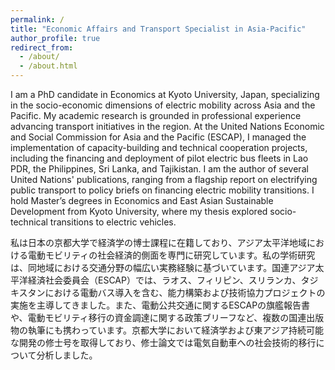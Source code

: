 ```yaml
---
permalink: /
title: "Economic Affairs and Transport Specialist in Asia-Pacific"
author_profile: true
redirect_from: 
  - /about/
  - /about.html
---
```


I am a PhD candidate in Economics at Kyoto University, Japan, specializing in the socio-economic dimensions of electric mobility across Asia and the Pacific. My academic research is grounded in professional experience advancing transport initiatives in the region. At the United Nations Economic and Social Commission for Asia and the Pacific (ESCAP), I managed the implementation of capacity-building and technical cooperation projects, including the financing and deployment of pilot electric bus fleets in Lao PDR, the Philippines, Sri Lanka, and Tajikistan. I am the author of several United Nations' publications, ranging from a flagship report on electrifying public transport to policy briefs on financing electric mobility transitions. I hold Master’s degrees in Economics and East Asian Sustainable Development from Kyoto University, where my thesis explored socio-technical transitions to electric vehicles.

私は日本の京都大学で経済学の博士課程に在籍しており、アジア太平洋地域における電動モビリティの社会経済的側面を専門に研究しています。私の学術研究は、同地域における交通分野の幅広い実務経験に基づいています。国連アジア太平洋経済社会委員会（ESCAP）では、ラオス、フィリピン、スリランカ、タジキスタンにおける電動バス導入を含む、能力構築および技術協力プロジェクトの実施を主導してきました。また、電動公共交通に関するESCAPの旗艦報告書や、電動モビリティ移行の資金調達に関する政策ブリーフなど、複数の国連出版物の執筆にも携わっています。京都大学において経済学および東アジア持続可能な開発の修士号を取得しており、修士論文では電気自動車への社会技術的移行について分析しました。
